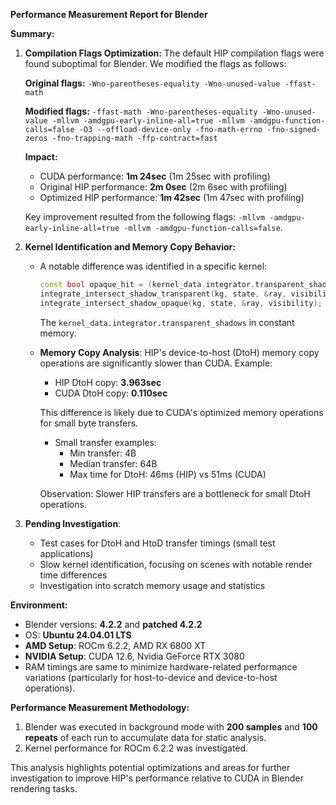 **Performance Measurement Report for Blender**

**Summary:**

1. **Compilation Flags Optimization:**
   The default HIP compilation flags were found suboptimal for Blender. We modified the flags as follows:
   
   **Original flags:**
   `-Wno-parentheses-equality -Wno-unused-value -ffast-math`
   
   **Modified flags:**
   `-ffast-math -Wno-parentheses-equality -Wno-unused-value -mllvm -amdgpu-early-inline-all=true -mllvm -amdgpu-function-calls=false -O3 --offload-device-only -fno-math-errno -fno-signed-zeros -fno-trapping-math -ffp-contract=fast`

   **Impact:**
   - CUDA performance: **1m 24sec** (1m 25sec with profiling)
   - Original HIP performance: **2m 0sec** (2m 6sec with profiling)
   - Optimized HIP performance: **1m 42sec** (1m 47sec with profiling)

   Key improvement resulted from the following flags:
   `-mllvm -amdgpu-early-inline-all=true -mllvm -amdgpu-function-calls=false`.

2. **Kernel Identification and Memory Copy Behavior:**
   - A notable difference was identified in a specific kernel:
     ```cpp
     const bool opaque_hit = (kernel_data.integrator.transparent_shadows) ?
     integrate_intersect_shadow_transparent(kg, state, &ray, visibility) :
     integrate_intersect_shadow_opaque(kg, state, &ray, visibility);
     ```
     The `kernel_data.integrator.transparent_shadows` in constant memory.
   
   - **Memory Copy Analysis**:
     HIP's device-to-host (DtoH) memory copy operations are significantly slower than CUDA. 
     Example:
     - HIP DtoH copy: **3.963sec**
     - CUDA DtoH copy: **0.110sec**
     
     This difference is likely due to CUDA's optimized memory operations for small byte transfers.
     - Small transfer examples:
       - Min transfer: 4B
       - Median transfer: 64B
       - Max time for DtoH: 46ms (HIP) vs 51ms (CUDA)

     Observation: Slower HIP transfers are a bottleneck for small DtoH operations.

3. **Pending Investigation**:

   - Test cases for DtoH and HtoD transfer timings (small test applications)   
   - Slow kernel identification, focusing on scenes with notable render time differences
   - Investigation into scratch memory usage and statistics

**Environment:**

   - Blender versions: **4.2.2** and **patched 4.2.2**
   - OS: **Ubuntu 24.04.01 LTS**
   - **AMD Setup**: ROCm 6.2.2, AMD RX 6800 XT
   - **NVIDIA Setup**: CUDA 12.6, Nvidia GeForce RTX 3080
   - RAM timings are same to minimize hardware-related performance variations (particularly for host-to-device and device-to-host operations).

**Performance Measurement Methodology:**
1. Blender was executed in background mode with **200 samples** and **100 repeats** of each run to accumulate data for static analysis.
2. Kernel performance for ROCm 6.2.2 was investigated.

This analysis highlights potential optimizations and areas for further investigation to improve HIP's performance relative to CUDA in Blender rendering tasks.
